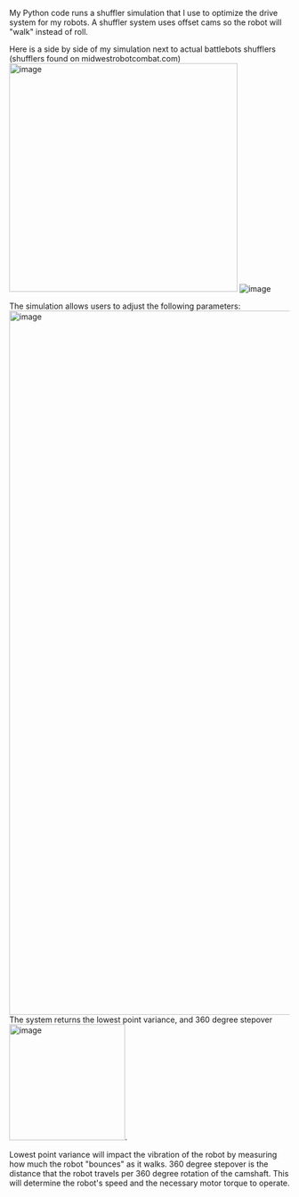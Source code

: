 My Python code runs a shuffler simulation that I use to optimize the drive system for my robots.
A shuffler system uses offset cams so the robot will "walk" instead of roll.

Here is a side by side of my simulation next to actual battlebots shufflers (shufflers found on midwestrobotcombat.com) 
<img width="410" alt="image" src="https://github.com/user-attachments/assets/c772c5df-d358-4c97-9111-1db1c8cc2e6f"> [](https://github-production-user-asset-6210df.s3.amazonaws.com/141258998/381576067-e3b1a8d0-ecb1-4ee1-b49f-d12c1178b6fe.png?X-Amz-Algorithm=AWS4-HMAC-SHA256&X-Amz-Credential=AKIAVCODYLSA53PQK4ZA%2F20241030%2Fus-east-1%2Fs3%2Faws4_request&X-Amz-Date=20241030T135352Z&X-Amz-Expires=300&X-Amz-Signature=85c2f2f4ab8ee8488a62e09dda657641966136ba1679fecd947fed852791f848&X-Amz-SignedHeaders=host)![image](https://github.com/user-attachments/assets/88223700-fda4-4477-84cd-d11f242d5551)


The simulation allows users to adjust the following parameters:
<img width="1263" alt="image" src="https://github.com/user-attachments/assets/c4424ba4-1e38-4418-87b5-3e24e666c7cd">
The system returns the lowest point variance, and 360 degree stepover <img width="208" alt="image" src="https://github.com/user-attachments/assets/02477fe7-e13d-4443-be31-a3dcd2d3d19c">. 

Lowest point variance will impact the vibration of the robot by measuring how much the robot "bounces" as it walks.
360 degree stepover is the distance that the robot travels per 360 degree rotation of the camshaft. This will determine the robot's speed and the necessary motor torque to operate.

